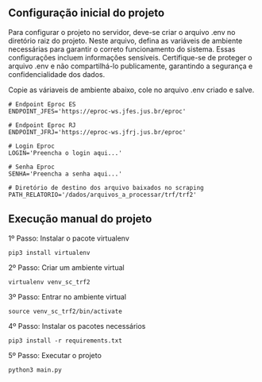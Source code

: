 ## Configuração inicial do projeto

Para configurar o projeto no servidor, deve-se criar o arquivo .env no diretório raiz do projeto. Neste arquivo, defina as variáveis de ambiente necessárias para garantir o correto funcionamento do sistema. Essas configurações incluem informações sensíveis. Certifique-se de proteger o arquivo .env e não compartilhá-lo publicamente, garantindo a segurança e confidencialidade dos dados.

Copie as váriaveis de ambiente abaixo, cole no arquivo .env criado e salve.

```
# Endpoint Eproc ES
ENDPOINT_JFES='https://eproc-ws.jfes.jus.br/eproc'

# Endpoint Eproc RJ
ENDPOINT_JFRJ='https://eproc-ws.jfrj.jus.br/eproc'

# Login Eproc
LOGIN='Preencha o login aqui...'

# Senha Eproc
SENHA='Preencha a senha aqui...'

# Diretório de destino dos arquivo baixados no scraping
PATH_RELATORIO='/dados/arquivos_a_processar/trf/trf2'
```

## Execução manual do projeto

1º Passo: Instalar o pacote virtualenv

`pip3 install virtualenv`

2º Passo: Criar um ambiente virtual

`virtualenv venv_sc_trf2`

3º Passo: Entrar no ambiente virtual

`source venv_sc_trf2/bin/activate`

4º Passo: Instalar os pacotes necessários

`pip3 install -r requirements.txt`

5º Passo: Executar o projeto

`python3 main.py`
